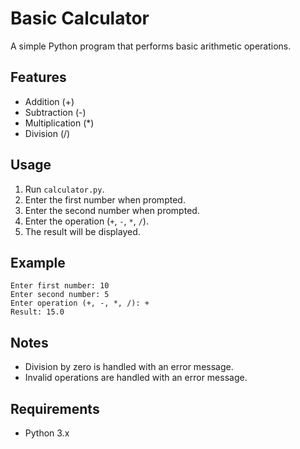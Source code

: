 # Basic Calculator

A simple Python program that performs basic arithmetic operations.

## Features

- Addition (+)
- Subtraction (-)
- Multiplication (*)
- Division (/)

## Usage

1. Run `calculator.py`.
2. Enter the first number when prompted.
3. Enter the second number when prompted.
4. Enter the operation (`+`, `-`, `*`, `/`).
5. The result will be displayed.

## Example

```
Enter first number: 10
Enter second number: 5
Enter operation (+, -, *, /): +
Result: 15.0
```

## Notes

- Division by zero is handled with an error message.
- Invalid operations are handled with an error message.

## Requirements

- Python 3.x
